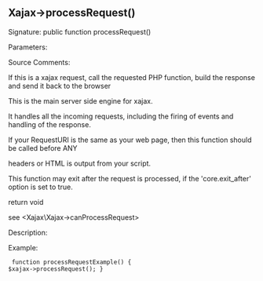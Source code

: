 ## Xajax->processRequest()

Signature: public function processRequest()

Parameters:


Source Comments:

If this is a xajax request, call the requested PHP function, build the response and send it back to the browser



This is the main server side engine for xajax.

It handles all the incoming requests, including the firing of events and handling of the response.

If your RequestURI is the same as your web page, then this function should be called before ANY

headers or HTML is output from your script.



This function may exit after the request is processed, if the 'core.exit_after' option is set to true.



return void



see <Xajax\Xajax->canProcessRequest>



Description:


Example:
<code><pre>
function processRequestExample()
{
	$xajax->processRequest();
}
</pre></code>